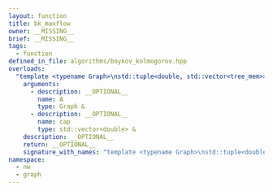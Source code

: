 ```yaml
---
layout: function
title: bk_maxflow
owner: __MISSING__
brief: __MISSING__
tags:
  - function
defined_in_file: algorithms/boykov_kolmogorov.hpp
overloads:
  "template <typename Graph>\nstd::tuple<double, std::vector<tree_mem>> bk_maxflow(Graph &, std::vector<double> &)":
    arguments:
      - description: __OPTIONAL__
        name: A
        type: Graph &
      - description: __OPTIONAL__
        name: cap
        type: std::vector<double> &
    description: __OPTIONAL__
    return: __OPTIONAL__
    signature_with_names: "template <typename Graph>\nstd::tuple<double, std::vector<tree_mem>> bk_maxflow(Graph & A, std::vector<double> & cap)"
namespace:
  - nw
  - graph
---
```

